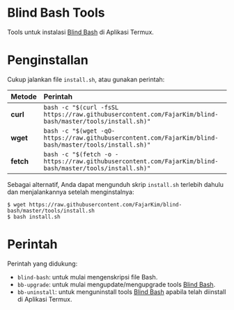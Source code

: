 # Blind Bash Tools
Tools untuk instalasi [Blind Bash](https://github.com/FajarKim/blind-bash) di Aplikasi Termux.

# Penginstallan
Cukup jalankan file `install.sh`, atau gunakan perintah:

| Metode    | Perintah                                                                                                      |
| :-------- | :------------------------------------------------------------------------------------------------------------ |
| **curl**  | `bash -c "$(curl -fsSL https://raw.githubusercontent.com/FajarKim/blind-bash/master/tools/install.sh)"` |
| **wget**  | `bash -c "$(wget -qO- https://raw.githubusercontent.com/FajarKim/blind-bash/master/tools/install.sh)"`  |
| **fetch** | `bash -c "$(fetch -o - https://raw.githubusercontent.com/FajarKim/blind-bash/master/tools/install.sh)"` |

Sebagai alternatif, Anda dapat mengunduh skrip `install.sh` terlebih dahulu dan menjalankannya setelah menginstalnya:
```text
$ wget https://raw.githubusercontent.com/FajarKim/blind-bash/master/tools/install.sh
$ bash install.sh
```

# Perintah
Perintah yang didukung:
* `blind-bash`: untuk mulai mengenskripsi file Bash.
* `bb-upgrade`: untuk mulai mengupdate/mengupgrade tools [Blind Bash](https://github.com/FajarKim/blind-bash).
* `bb-uninstall`: untuk menguninstall tools [Blind Bash](https://github.com/FajarKim/blind-bash) apabila telah diinstall di Aplikasi Termux.
